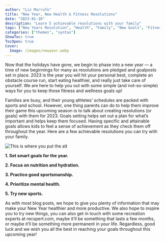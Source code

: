 ```yaml
---
author: "Liz Marrufo"
title: "New Year, New Health & Fitness Resolutions"
date: "2023-01-10"
description: "Learn 5 achievable resolutions with your family"
tags: ["New Years Resolution", "Health", "Family", "New Goals", "Fitness"]
categories: ["themes", "syntax"]
ShowToc: true
TocOpen: true
Cover:
  Image: /images/newyear.webp
---
```


Now that the holidays have gone, we begin to phase into a new year — a time of new beginnings for many as resolutions are pledged and goalposts set in place. 2023 is the year you will hit your personal best, complete an obstacle course run, start eating healthier, and really just take care of yourself. We are here to help you out with some simple (and not-so-simple) ways for you to keep those fitness and wellness goals up!

Families are busy, and their young athletes’ schedules are packed with sports and school. However, one thing parents can do to help them improve their game this upcoming season is to talk about creating resolutions (or goals) with them for 2023. Goals setting helps set out a plan for what’s important and helps keep them focused. Having specific and attainable goals allows kids to feel a sense of achievement as they check them off throughout the year. Here are a few achievable resolutions you can try with your family.

![This is where you put the alt](https://miro.medium.com/v2/resize:fit:1400/format:webp/1*6EY0xf0LY-6Rc4FFiNryoA.jpeg "New Years 2023")

**1. Set smart goals for the year.** 

**2. Focus on nutrition and hydration.**

**3. Practice good sportsmanship.**

**4. Prioritize mental health.**

**5. Try new sports.**

As with most blog posts, we hope to give you plenty of information that may make your New Year healthier and more productive. We also hope to inspire you to try new things, you can also get in touch with some recreation experts at recspert.com, maybe it’ll be something that lasts a few months, or maybe it’ll be something more permanent in your life. Regardless, good luck and we wish you all the best in reaching your goals throughout this upcoming year!
